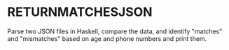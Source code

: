 # RETURNMATCHESJSON

Parse two JSON files in Haskell, compare the data, and identify "matches" and "mismatches" based on age and phone numbers and print them.
